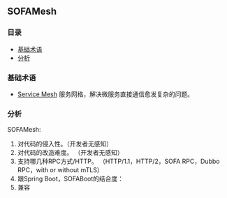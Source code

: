 ## SOFAMesh


### 目录
* [基础术语](#基础术语)
* [分析](#分析)


### 基础术语

* [Service Mesh](../../Micro-Services/Service-Mesh/Service-Mesh.md) 服务网格，解决微服务直接通信愈发复杂的问题。


### 分析
SOFAMesh:
1. 对代码的侵入性。（开发者无感知）
2. 对代码的改造难度。 （开发者无感知）
3. 支持哪几种RPC方式/HTTP。 （HTTP/1.1，HTTP/2，SOFA RPC，Dubbo RPC，with or without mTLS）
4. 跟Spring Boot，SOFABoot的结合度：
5. 兼容
